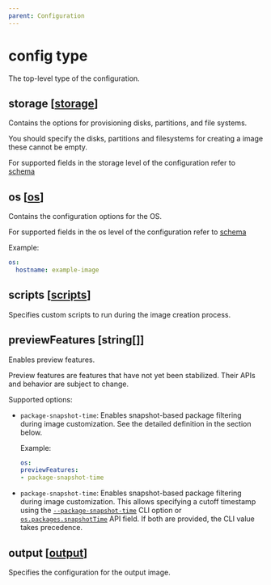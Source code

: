 ```yaml
---
parent: Configuration
---
```


# config type

The top-level type of the configuration.

## storage [[storage](../../imagecustomizer/api/configuration/storage.md)]

Contains the options for provisioning disks, partitions, and file systems.

You should specify the disks, partitions and filesystems for creating a image these cannot be empty.

For supported fields in the storage level of the configuration refer to
[schema](../api/configuration.md#schema-overview)

## os [[os](../../imagecustomizer/api/configuration/os.md)]

Contains the configuration options for the OS.

For supported fields in the os level of the configuration refer to
[schema](../api/configuration.md#schema-overview)

Example:

```yaml
os:
  hostname: example-image
```

## scripts [[scripts](../../imagecustomizer/api/configuration/scripts.md)]

Specifies custom scripts to run during the image creation process.


## previewFeatures [string[]]

Enables preview features.

Preview features are features that have not yet been stabilized.
Their APIs and behavior are subject to change.

Supported options:

- `package-snapshot-time`: Enables snapshot-based package filtering during image customization. See
  the detailed definition in the section below.

  Example:

  ```yaml
  os:
  previewFeatures:
  - package-snapshot-time
  ```

- `package-snapshot-time`: Enables snapshot-based package filtering during image
  customization. This allows specifying a cutoff timestamp using the
  [`--package-snapshot-time`](../../imagecustomizer/api/cli.md#--package-snapshot-time) CLI option or
  [`os.packages.snapshotTime`](../../imagecustomizer/api/configuration/packages.md#snapshottime-string) API field.
  If both are provided, the CLI value takes precedence.

## output [[output](../../imagecustomizer/api/configuration/output.md#image-outputimage)]

Specifies the configuration for the output image.

